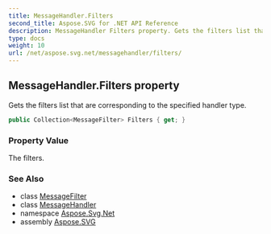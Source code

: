 ```yaml
---
title: MessageHandler.Filters
second_title: Aspose.SVG for .NET API Reference
description: MessageHandler Filters property. Gets the filters list that are corresponding to the specified handler type
type: docs
weight: 10
url: /net/aspose.svg.net/messagehandler/filters/
---
```

## MessageHandler.Filters property

Gets the filters list that are corresponding to the specified handler type.

```csharp
public Collection<MessageFilter> Filters { get; }
```

### Property Value

The filters.

### See Also

* class [MessageFilter](../../messagefilter/)
* class [MessageHandler](../)
* namespace [Aspose.Svg.Net](../../../aspose.svg.net/)
* assembly [Aspose.SVG](../../../)
